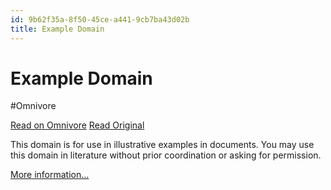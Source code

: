 ```yaml
---
id: 9b62f35a-8f50-45ce-a441-9cb7ba43d02b
title: Example Domain
---
```


# Example Domain
#Omnivore

[Read on Omnivore](https://omnivore.app/me/example-domain-19161649350)
[Read Original](https://example.com)



This domain is for use in illustrative examples in documents. You may use this domain in literature without prior coordination or asking for permission.

[More information...](https:&#x2F;&#x2F;www.iana.org&#x2F;domains&#x2F;example)